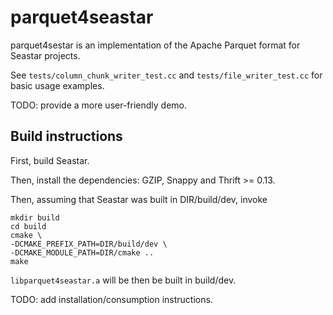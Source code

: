 # parquet4seastar

parquet4sestar is an implementation of the Apache Parquet format
for Seastar projects.

See `tests/column_chunk_writer_test.cc` and `tests/file_writer_test.cc`
for basic usage examples.

TODO: provide a more user-friendly demo.

## Build instructions

First, build Seastar.

Then, install the dependencies: GZIP, Snappy and Thrift >= 0.13.

Then, assuming that Seastar was built in DIR/build/dev, invoke
```
mkdir build
cd build
cmake \
-DCMAKE_PREFIX_PATH=DIR/build/dev \
-DCMAKE_MODULE_PATH=DIR/cmake ..
make
```

`libparquet4seastar.a` will be then be built in build/dev.

TODO: add installation/consumption instructions.

